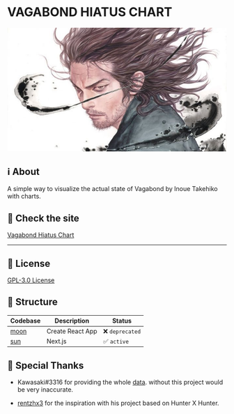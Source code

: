 # VAGABOND HIATUS CHART

<p align="center">
  	<img src="docs/images/vagabond_banner.jpg" />
</p>

## :information_source: About

A simple way to visualize the actual state of Vagabond by Inoue Takehiko with charts.

## :rocket: Check the site

[Vagabond Hiatus Chart](https://falsepopsky.github.io/vagabond-hiatus-chart/)

---

## :scroll: License

[GPL-3.0 License](https://github.com/falsepopsky/vagabond-hiatus-chart/blob/main/LICENSE)

## :open_file_folder: Structure

| Codebase     | Description      | Status                      |
| ------------ | ---------------- | --------------------------- |
| [moon](moon) | Create React App | :x: `deprecated`            |
| [sun](sun)   | Next.js          | :white_check_mark: `active` |

## :clap: Special Thanks

- Kawasaki#3316 for providing the whole [data](https://docs.google.com/spreadsheets/d/1fw7G9I2zPtAfSh0NUl-4m7G5wsXe5PIcMFRtd03jVz0/). without this project would be very inaccurate.

- [rentzhx3](https://github.com/rentzhx3/) for the inspiration with his project based on Hunter X Hunter.
